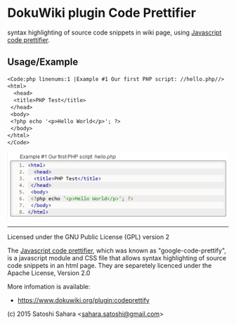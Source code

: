 DokuWiki plugin Code Prettifier
===============================

syntax highlighting of source code snippets in wiki page, using [Javascript code prettifier](https://github.com/google/code-prettify).


Usage/Example
-------------

```
<Code:php linenums:1 |Example #1 Our first PHP script: //hello.php//>
<html>
  <head>
  <title>PHP Test</title>
 </head>
 <body>
 <?php echo '<p>Hello World</p>'; ?> 
 </body>
</html>
</Code>
```

![Example #1](code-prettifier-example.png "output of Example #1")


----
Licensed under the GNU Public License (GPL) version 2

The [Javascript code prettifier](https://github.com/google/code-prettify), which was known as "google-code-prettify", is a javascript module and CSS file that allows syntax highlighting of source code snippets in an html page. They are separetely licenced under the Apache License, Version 2.0

More infomation is available:
  * https://www.dokuwiki.org/plugin:codeprettify

(c) 2015 Satoshi Sahara \<sahara.satoshi@gmail.com>
